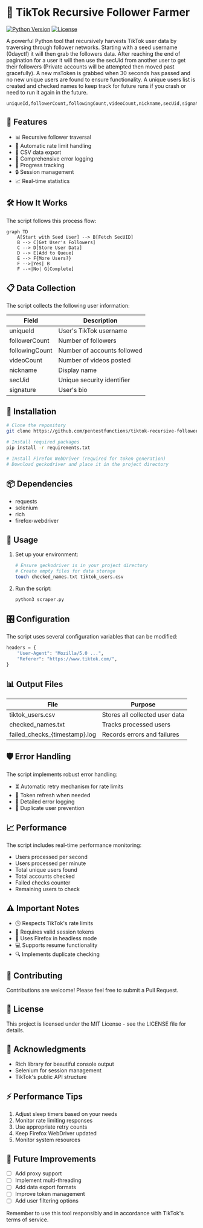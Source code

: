 # 🌱 TikTok Recursive Follower Farmer

[![Python Version](https://img.shields.io/badge/python-3.6%2B-blue.svg)](https://www.python.org/downloads/)
[![License](https://img.shields.io/badge/license-MIT-green.svg)](https://opensource.org/licenses/MIT)

A powerful Python tool that recursively harvests TikTok user data by traversing through follower networks. Starting with a seed username (0dayctf) it will then grab the followers data. After reaching the end of pagination for a user it will then use the secUid from another user to get their followers (Private accounts will be attempted then moved past gracefully). A new msToken is grabbed when 30 seconds has passed and no new unique users are found to ensure functionality. A unique users list is created and checked names to keep track for future runs if you crash or need to run it again in the future.

```
uniqueId,followerCount,followingCount,videoCount,nickname,secUid,signature
```

## 🎯 Features

- 📊 Recursive follower traversal
- 🔄 Automatic rate limit handling
- 💾 CSV data export
- 📝 Comprehensive error logging
- 🚦 Progress tracking
- 🔒 Session management
- 📈 Real-time statistics

## 🛠️ How It Works

The script follows this process flow:

```mermaid
graph TD
    A[Start with Seed User] --> B[Fetch SecUID]
    B --> C[Get User's Followers]
    C --> D[Store User Data]
    D --> E[Add to Queue]
    E --> F{More Users?}
    F -->|Yes| B
    F -->|No| G[Complete]
```

## 📋 Data Collection

The script collects the following user information:

| Field | Description |
|-------|-------------|
| uniqueId | User's TikTok username |
| followerCount | Number of followers |
| followingCount | Number of accounts followed |
| videoCount | Number of videos posted |
| nickname | Display name |
| secUid | Unique security identifier |
| signature | User's bio |

## 🚀 Installation

```bash
# Clone the repository
git clone https://github.com/pentestfunctions/tiktok-recursive-follower-farmer.git

# Install required packages
pip install -r requirements.txt

# Install Firefox WebDriver (required for token generation)
# Download geckodriver and place it in the project directory
```

## 📦 Dependencies

- requests
- selenium
- rich
- firefox-webdriver

## 🔧 Usage

1. Set up your environment:
   ```bash
   # Ensure geckodriver is in your project directory
   # Create empty files for data storage
   touch checked_names.txt tiktok_users.csv
   ```

2. Run the script:
   ```bash
   python3 scraper.py
   ```

## 🎛️ Configuration

The script uses several configuration variables that can be modified:

```python
headers = {
    "User-Agent": "Mozilla/5.0 ...",
    "Referer": "https://www.tiktok.com/",
}
```

## 📊 Output Files

| File | Purpose |
|------|---------|
| tiktok_users.csv | Stores all collected user data |
| checked_names.txt | Tracks processed users |
| failed_checks_{timestamp}.log | Records errors and failures |

## 🛡️ Error Handling

The script implements robust error handling:
- ⏳ Automatic retry mechanism for rate limits
- 🔄 Token refresh when needed
- 📝 Detailed error logging
- 🚫 Duplicate user prevention

## 📈 Performance

The script includes real-time performance monitoring:
- Users processed per second
- Users processed per minute
- Total unique users found
- Total accounts checked
- Failed checks counter
- Remaining users to check

## ⚠️ Important Notes

- 🕒 Respects TikTok's rate limits
- 🔑 Requires valid session tokens
- 📱 Uses Firefox in headless mode
- 💻 Supports resume functionality
- 🔍 Implements duplicate checking

## 🤝 Contributing

Contributions are welcome! Please feel free to submit a Pull Request.

## 📄 License

This project is licensed under the MIT License - see the LICENSE file for details.

## 🙏 Acknowledgments

- Rich library for beautiful console output
- Selenium for session management
- TikTok's public API structure

## ⚡ Performance Tips

1. Adjust sleep timers based on your needs
2. Monitor rate limiting responses
3. Use appropriate retry counts
4. Keep Firefox WebDriver updated
5. Monitor system resources

## 🔮 Future Improvements

- [ ] Add proxy support
- [ ] Implement multi-threading
- [ ] Add data export formats
- [ ] Improve token management
- [ ] Add user filtering options

Remember to use this tool responsibly and in accordance with TikTok's terms of service.
